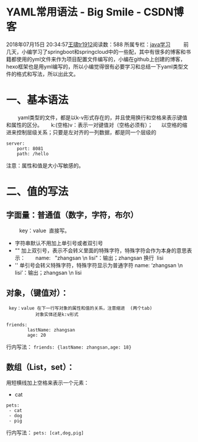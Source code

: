 # YAML常用语法 - Big Smile - CSDN博客
2018年07月15日 20:34:57[王啸tr1912](https://me.csdn.net/tr1912)阅读数：588
所属专栏：[java学习](https://blog.csdn.net/column/details/26775.html)
        前几天，小编学习了springboot和springcloud中的一些配，其中有很多的博客和书籍都使用的yml文件来作为项目配置文件编写的，小编在github上创建的博客，hexo框架也是用yml编写的，所以小编觉得很有必要学习和总结一下yaml类型文件的格式和写法，所以出此文。
# 一、基本语法
        yaml类型的文件，都是以k-v形式存在的，并且使用换行和空格来表示键值和属性的区分。
     k:(空格)v：表示一对键值对（空格必须有）；
     以空格的缩进来控制层级关系；只要是左对齐的一列数据，都是同一个层级的
```
server:
    port: 8081
    path: /hello
```
注意：属性和值是大小写敏感的。
# 二、值的写法
## 字面量：普通值（数字，字符，布尔）
         key：value  直接写。
- 字符串默认不用加上单引号或者双引号
- "" 加上双引号，表示不会转义里面的特殊字符，特殊字符会作为本身的意思表示：
      name:   "zhangsan \n lisi"：输出；zhangsan 换行  lisi
- '' 单引号会转义特殊字符，特殊字符显示为普通字符
name:   ‘zhangsan \n lisi’：输出；zhangsan \n  lisi
## 对象，（键值对）：
     key：value 在下一行写对象的属性和值的关系，注意缩进  (两个tab)
               对象实体还是k:v形式
```
friends:
        lastName: zhangsan
        age: 20
```
行内写法：
`friends: {lastName: zhangsan,age: 18}`
## 数组（List，set）：
用短横线加上空格来表示一个元素：
- cat
```
pets:
 - cat
 - dog
 - pig
```
行内写法：
`pets: [cat,dog,pig]`
